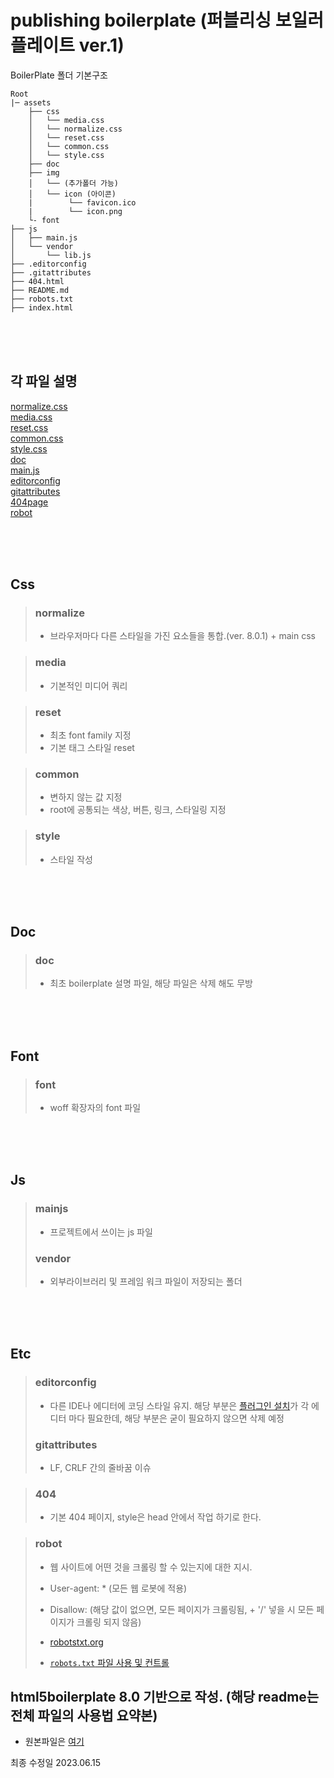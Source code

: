 # publishing boilerplate (퍼블리싱 보일러플레이트 ver.1)

BoilerPlate 폴더 기본구조

```
Root
|─ assets
    ├── css
    │   └── media.css
    │   └── normalize.css
    │   └── reset.css
    │   └── common.css
    │   └── style.css
    ├── doc
    ├── img
    │   └── (추가폴더 가능)
    │   └── icon (아이콘)
    |        └── favicon.ico
    |        └── icon.png
    └- font
├── js
│   ├── main.js
│   └── vendor
│       └── lib.js
├── .editorconfig
├── .gitattributes
├── 404.html
├── README.md
├── robots.txt
├── index.html
```

<br/>
<br/>
<br/>

## 각 파일 설명

[normalize.css](#normalize) <br/>
[media.css](#media) <br/>
[reset.css](#reset) <br/>
[common.css](#common) <br/>
[style.css](#style) <br/>
[doc](#doc) <br/>
[main.js](#mainjs) <br/>
[editorconfig](#editorconfig) <br/>
[gitattributes](#gitattributes) <br/>
[404page](#404) <br/>
[robot](#robot) <br/>

<br/>
<br/>
<br/>

## Css

> ### normalize
>
> - 브라우저마다 다른 스타일을 가진 요소들을 통합.(ver. 8.0.1) + main css

> ### media
>
> - 기본적인 미디어 쿼리

> ### reset
>
> - 최초 font family 지정
> - 기본 태그 스타일 reset

> ### common
>
> - 변하지 않는 값 지정
> - root에 공통되는 색상, 버튼, 링크, 스타일링 지정

> ### style
>
> - 스타일 작성

<br/>
<br/>
<br/>

## Doc

> ### doc
>
> - 최초 boilerplate 설명 파일, 해당 파일은 삭제 해도 무방

<br/>
<br/>
<br/>

## Font

> ### font
>
> - woff 확장자의 font 파일

<br/>
<br/>
<br/>

## Js

> ### mainjs
>
> - 프로젝트에서 쓰이는 js 파일
>
> ### vendor
>
> - 외부라이브러리 및 프레임 워크 파일이 저장되는 폴더

<br/>
<br/>
<br/>

## Etc

> ### editorconfig
>
> - 다른 IDE나 에디터에 코딩 스타일 유지. 해당 부분은 [플러그인 설치](https://editorconfig.org/#download)가 각 에디터 마다 필요한데, 해당 부분은 굳이 필요하지 않으면 삭제 예정
>
> ### gitattributes
>
> - LF, CRLF 간의 줄바꿈 이슈

> ### 404
>
> - 기본 404 페이지, style은 head 안에서 작업 하기로 한다.

> ### robot
>
> - 웹 사이트에 어떤 것을 크롤링 할 수 있는지에 대한 지시.
> - User-agent: \* (모든 웹 로봇에 적용)
> - Disallow: (해당 값이 없으면, 모든 페이지가 크롤링됨, + '/' 넣을 시 모든 페이지가 크롤링 되지 않음)
>
> - [robotstxt.org](https://www.robotstxt.org/)
> - [ `robots.txt` 파일 사용 및 컨트롤](https://developers.google.com/search/reference/robots_txt)

## html5boilerplate 8.0 기반으로 작성. (해당 readme는 전체 파일의 사용법 요약본)

- 원본파일은 [여기](https://github.com/h5bp/html5-boilerplate#quick-start)

최종 수정일 2023.06.15

